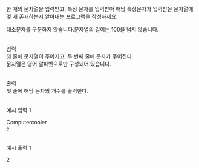 

한 개의 문자열을 입력받고, 특정 문자를 입력받아 해당 특정문자가 입력받은 문자열에 몇 개 존재하는지 알아내는 프로그램을 작성하세요.<br>

대소문자를 구분하지 않습니다.문자열의 길이는 100을 넘지 않습니다.<br><br>


입력<br>
첫 줄에 문자열이 주어지고, 두 번째 줄에 문자가 주어진다.<br>
문자열은 영어 알파벳으로만 구성되어 있습니다.<br><br>


출력<br>
첫 줄에 해당 문자의 개수를 출력한다.<br><br>


예시 입력 1 <br>

Computercooler<br>
c<br><br>


예시 출력 1<br>

2<br><br>